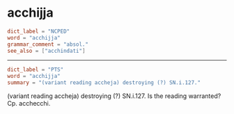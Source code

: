 # acchijja

``` toml
dict_label = "NCPED"
word = "acchijja"
grammar_comment = "absol."
see_also = ["acchindati"]
```

--------------------

``` toml
dict_label = "PTS"
word = "acchijja"
summary = "(variant reading accheja) destroying (?) SN.i.127."
```

(variant reading accheja) destroying (?) SN.i.127. Is the reading warranted? Cp. acchecchi.


